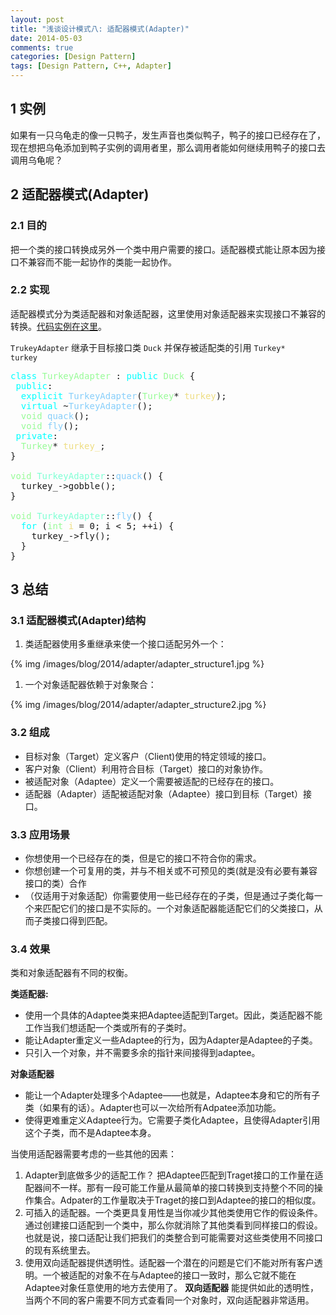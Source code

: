 ```yaml
---
layout: post
title: "浅谈设计模式八: 适配器模式(Adapter)"
date: 2014-05-03
comments: true
categories: [Design Pattern]
tags: [Design Pattern, C++, Adapter]
---
```


<div id="outline-container-sec-1" class="outline-2">
<h2 id="sec-1"><span class="section-number-2">1</span> 实例</h2>
<div class="outline-text-2" id="text-1">
<p>
如果有一只乌龟走的像一只鸭子，发生声音也类似鸭子，鸭子的接口已经存在了，现在想把乌龟添加到鸭子实例的调用者里，那么调用者能如何继续用鸭子的接口去调用乌龟呢？
</p>

<!-- more -->
</div>
</div>
<div id="outline-container-sec-2" class="outline-2">
<h2 id="sec-2"><span class="section-number-2">2</span> 适配器模式(Adapter)</h2>
<div class="outline-text-2" id="text-2">
</div><div id="outline-container-sec-2-1" class="outline-3">
<h3 id="sec-2-1"><span class="section-number-3">2.1</span> 目的</h3>
<div class="outline-text-3" id="text-2-1">
<p>
把一个类的接口转换成另外一个类中用户需要的接口。适配器模式能让原本因为接口不兼容而不能一起协作的类能一起协作。
</p>
</div>
</div>

<div id="outline-container-sec-2-2" class="outline-3">
<h3 id="sec-2-2"><span class="section-number-3">2.2</span> 实现</h3>
<div class="outline-text-3" id="text-2-2">
<p>
适配器模式分为类适配器和对象适配器，这里使用对象适配器来实现接口不兼容的转换。<a href="https://github.com/shishougang/DesignPattern-CPP/tree/master/src/adapter">代码实例在这里</a>。
</p>

<p>
<code>TrukeyAdapter</code> 继承于目标接口类 <code>Duck</code> 并保存被适配类的引用 <code>Turkey*
turkey</code>
</p>

<div class="org-src-container">

<pre class="src src-c++"><span style="color: #00ffff;">class</span> <span style="color: #98fb98;">TurkeyAdapter</span> : <span style="color: #00ffff;">public</span> <span style="color: #98fb98;">Duck</span> {
 <span style="color: #00ffff;">public</span>:
  <span style="color: #00ffff;">explicit</span> <span style="color: #87cefa;">TurkeyAdapter</span>(<span style="color: #98fb98;">Turkey</span>* <span style="color: #eedd82;">turkey</span>);
  <span style="color: #00ffff;">virtual</span> ~<span style="color: #87cefa;">TurkeyAdapter</span>();
  <span style="color: #98fb98;">void</span> <span style="color: #87cefa;">quack</span>();
  <span style="color: #98fb98;">void</span> <span style="color: #87cefa;">fly</span>();
 <span style="color: #00ffff;">private</span>:
  <span style="color: #98fb98;">Turkey</span>* <span style="color: #eedd82;">turkey_</span>;
}

<span style="color: #98fb98;">void</span> <span style="color: #7fffd4;">TurkeyAdapter</span>::<span style="color: #87cefa;">quack</span>() {
  turkey_-&gt;gobble();
}

<span style="color: #98fb98;">void</span> <span style="color: #7fffd4;">TurkeyAdapter</span>::<span style="color: #87cefa;">fly</span>() {
  <span style="color: #00ffff;">for</span> (<span style="color: #98fb98;">int</span> <span style="color: #eedd82;">i</span> = 0; i &lt; 5; ++i) {
    turkey_-&gt;fly();
  }
}
</pre>
</div>
</div>
</div>
</div>

<div id="outline-container-sec-3" class="outline-2">
<h2 id="sec-3"><span class="section-number-2">3</span> 总结</h2>
<div class="outline-text-2" id="text-3">
</div><div id="outline-container-sec-3-1" class="outline-3">
<h3 id="sec-3-1"><span class="section-number-3">3.1</span> 适配器模式(Adapter)结构</h3>
<div class="outline-text-3" id="text-3-1">
<ol class="org-ol">
<li>类适配器使用多重继承来使一个接口适配另外一个：
</li>
</ol>
{% img /images/blog/2014/adapter/adapter_structure1.jpg %}
<ol class="org-ol">
<li>一个对象适配器依赖于对象聚合：
</li>
</ol>
{% img /images/blog/2014/adapter/adapter_structure2.jpg %}
</div>
</div>

<div id="outline-container-sec-3-2" class="outline-3">
<h3 id="sec-3-2"><span class="section-number-3">3.2</span> 组成</h3>
<div class="outline-text-3" id="text-3-2">
<ul class="org-ul">
<li>目标对象（Target）定义客户（Client)使用的特定领域的接口。
</li>
<li>客户对象（Client）利用符合目标（Target）接口的对象协作。
</li>
<li>被适配对象（Adaptee）定义一个需要被适配的已经存在的接口。
</li>
<li>适配器（Adapter）适配被适配对象（Adaptee）接口到目标（Target）接口。
</li>
</ul>
</div>
</div>

<div id="outline-container-sec-3-3" class="outline-3">
<h3 id="sec-3-3"><span class="section-number-3">3.3</span> 应用场景</h3>
<div class="outline-text-3" id="text-3-3">
<ul class="org-ul">
<li>你想使用一个已经存在的类，但是它的接口不符合你的需求。
</li>
<li>你想创建一个可复用的类，并与不相关或不可预见的类(就是没有必要有兼容接口的类）合作
</li>
<li>（仅适用于对象适配）你需要使用一些已经存在的子类，但是通过子类化每一个来匹配它们的接口是不实际的。一个对象适配器能适配它们的父类接口，从而子类接口得到匹配。
</li>
</ul>
</div>
</div>
<div id="outline-container-sec-3-4" class="outline-3">
<h3 id="sec-3-4"><span class="section-number-3">3.4</span> 效果</h3>
<div class="outline-text-3" id="text-3-4">
<p>
类和对象适配器有不同的权衡。
</p>

<p>
<b>类适配器:</b>
</p>
<ul class="org-ul">
<li>使用一个具体的Adaptee类来把Adaptee适配到Target。因此，类适配器不能工作当我们想适配一个类或所有的子类时。
</li>
<li>能让Adapter重定义一些Adaptee的行为，因为Adapter是Adaptee的子类。
</li>
<li>只引入一个对象，并不需要多余的指针来间接得到adaptee。
</li>
</ul>

<p>
<b>对象适配器</b>
</p>
<ul class="org-ul">
<li>能让一个Adapter处理多个Adaptee——也就是，Adaptee本身和它的所有子类（如果有的话）。Adapter也可以一次给所有Adpatee添加功能。
</li>
<li>使得更难重定义Adaptee行为。它需要子类化Adaptee，且使得Adapter引用这个子类，而不是Adaptee本身。
</li>
</ul>

<p>
当使用适配器需要考虑的一些其他的因素：
</p>
<ol class="org-ol">
<li>Adapter到底做多少的适配工作？ 把Adaptee匹配到Traget接口的工作量在适配器间不一样。那有一段可能工作量从最简单的接口转换到支持整个不同的操作集合。Adpater的工作量取决于Traget的接口到Adaptee的接口的相似度。
</li>

<li>可插入的适配器。一个类更具复用性是当你减少其他类使用它作的假设条件。通过创建接口适配到一个类中，那么你就消除了其他类看到同样接口的假设。也就是说，接口适配让我们把我们的类整合到可能需要对这些类使用不同接口的现有系统里去。
</li>
<li>使用双向适配器提供透明性。适配器一个潜在的问题是它们不能对所有客户透明。一个被适配的对象不在与Adaptee的接口一致时，那么它就不能在
Adaptee对象任意使用的地方去使用了。 <b>双向适配器</b> 能提供如此的透明性，当两个不同的客户需要不同方式查看同一个对象时，双向适配器非常适用。
</li>
</ol>
</div>
</div>
</div>
